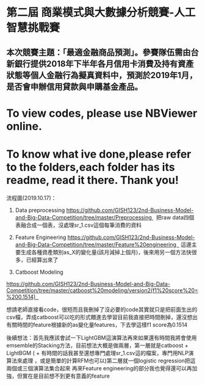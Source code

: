 # 第二屆 商業模式與大數據分析競賽-人工智慧挑戰賽  
## 本次競賽主題：「最適金融商品預測」。參賽隊伍需由台新銀行提供2018年下半年各月信用卡消費及持有資產狀態等個人金融行為擬真資料中，預測於2019年1月，是否會申辦信用貸款與申購基金產品。  

# To view codes, please use NBViewer online.

# To know what ive done,please refer to the folders,each folder has its readme, read it there. Thank you!

流程圖(2019.10.17)：
1. Data preprocessing
https://github.com/GISH123/2nd-Business-Model-and-Big-Data-Competition/tree/master/Preprocessing 
 把raw data四個表融合成一個表，沒處理sr_1.csv這個每筆消費的資料

2. Feature Engineering
https://github.com/GISH123/2nd-Business-Model-and-Big-Data-Competition/tree/master/Feature%20engineering  
這邊主要生成各種資產類別as_X的變化量(該月減掉上個月)，後來用另一個方法快很多，已經算出來了
3. Catboost Modeling

https://github.com/GISH123/2nd-Business-Model-and-Big-Data-Competition/tree/master/catboost%20modeling/version2(f1%20score%20=%200.1514)  

想請老師直接看code，很短而且我刪掉了沒必要的code其實就只是把前面生出的csv檔，弄成catboost可以吃的形式餵進去學習目前我直接把時間刪掉，還沒想出有關時間的feature根據新的as變化量features，下去學這樣f1 score為0.1514

後續想法：首先我應該會試一下LightGBM這演算法再來如果還有時間我將會使用emsemble的Stacking方法，目前想法大概是做兩層，第一層就是catboost + LightBGM ( + 有時間的話我甚至還想專門處理sr_1.csv這的檔案，專門用NLP演算法來處理 ，或是簡單的計算RFM也可以)第二層就一個logistic regression把這兩個或三個演算法集合起來
再來Feature engineering的部分我也覺得還可以再加強，但實在是目前想不到更有意義的feature
